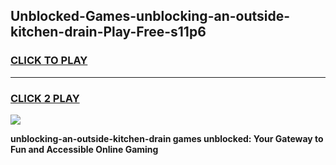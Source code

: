 
## Unblocked-Games-unblocking-an-outside-kitchen-drain-Play-Free-s11p6
<h3>
<a href="https://premium76.site?title=unblocking-an-outside-kitchen-drain&ref=12A">CLICK TO PLAY</a></h3>
<hr>

<h3>
<a href="https://premium76.site?title=unblocking-an-outside-kitchen-drain&ref=12A">CLICK 2 PLAY</a>
  
</h3>

<a href="https://premium76.site?title=unblocking-an-outside-kitchen-drain&ref=12A"><img src="https://clearcache.store/games.png"></a>


**unblocking-an-outside-kitchen-drain games unblocked: Your Gateway to Fun and Accessible Online Gaming**
